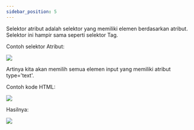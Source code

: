 ```yaml
---
sidebar_position: 5
---
```


Selektor atribut adalah selektor yang memiliki elemen berdasarkan atribut. Selektor ini hampir sama seperti selektor Tag.

Contoh selektor Atribut:

![](https://lh7-us.googleusercontent.com/docsz/AD_4nXf34QVCBrVCHUDPQWwbXjvnsmzygCDX1khchuXdgp_uM-OSDiVi69wz6UIrvKbDBopyBl7rdjWuFgBu-CLdwv8LrTONdie_7eScONJxtkOvEw0aWDwAf2yhkfPTn87m--5IvXLitwMxtiGTrkAyMYQlj0__Ad12Vpy9--qrE6zCpK0ck2IkMA?key=ESYW2iUyREQEYzkaKMR1vg)

Artinya kita akan memilih semua elemen input yang memiliki atribut type='text'.

Contoh kode HTML:

![](https://lh7-us.googleusercontent.com/docsz/AD_4nXdOpGE0xMiZO09B7KbCDY5CNcVC4rYAaZPJQIOmZfcAzdAlGp10RVrJ5Llil-l68VLpdKCyMEMCHiClvsUZwwPkkFXVzTYugxSKKbhSMM717G6rRJ1VbM39rQ56D0qABkFfFTdffVN0CLzqPJggiid0DiSX0Cy21D_zfpNioS-8GLSVX_ih804?key=ESYW2iUyREQEYzkaKMR1vg)

Hasilnya:

![](https://lh7-us.googleusercontent.com/docsz/AD_4nXcyS7xEsDjVkGMf4b0yh-gN8w8DLXSbDBwK7depjwoCnF3XezhQuywMwu7PkLVFeDrtiT9TeRhVACSCn3QE-nydqU1oDsUV8-cR6HD_PQaoTADtPbv6F_YfeO_9ocqZBIvIFr1kl3IPWVEvh0W7hzDHWZHiazH9bXAC5H00lXDbMK4jP16Gp2Q?key=ESYW2iUyREQEYzkaKMR1vg)